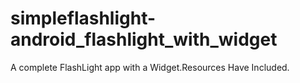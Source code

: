 # simpleflashlight-android_flashlight_with_widget
A complete FlashLight app with a Widget.Resources Have Included.
